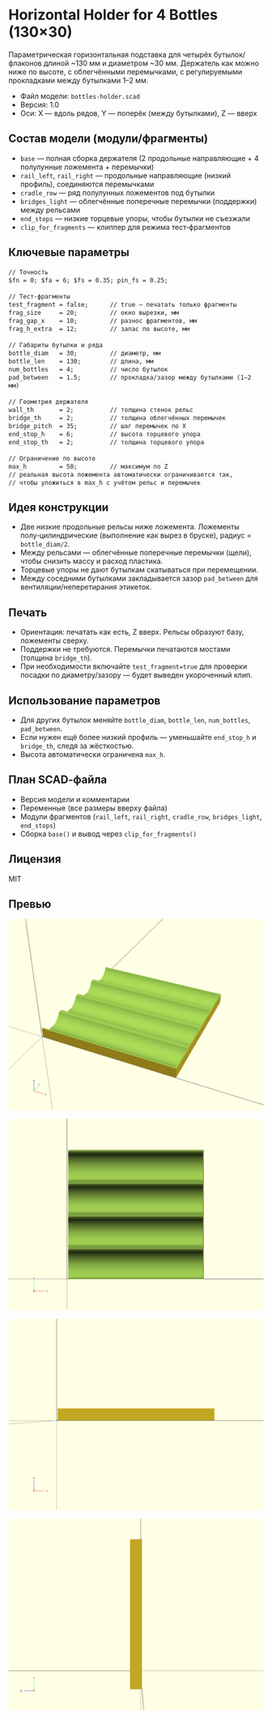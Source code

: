 # Horizontal Holder for 4 Bottles (130×30)

Параметрическая горизонтальная подставка для четырёх бутылок/флаконов длиной ~130 мм и диаметром ~30 мм. Держатель как можно ниже по высоте, с облегчёнными перемычками, с регулируемыми прокладками между бутылками 1–2 мм.

- Файл модели: `bottles-holder.scad`
- Версия: 1.0
- Оси: X — вдоль рядов, Y — поперёк (между бутылками), Z — вверх

## Состав модели (модули/фрагменты)
- `base` — полная сборка держателя (2 продольные направляющие + 4 полулунные ложемента + перемычки)
- `rail_left`, `rail_right` — продольные направляющие (низкий профиль), соединяются перемычками
- `cradle_row` — ряд полулунных ложементов под бутылки
- `bridges_light` — облегчённые поперечные перемычки (поддержки) между рельсами
- `end_stops` — низкие торцевые упоры, чтобы бутылки не съезжали
- `clip_for_fragments` — клиппер для режима тест‑фрагментов

## Ключевые параметры
```scad
// Точность
$fn = 0; $fa = 6; $fs = 0.35; pin_fs = 0.25;

// Тест‑фрагменты
test_fragment = false;      // true — печатать только фрагменты
frag_size     = 20;         // окно вырезки, мм
frag_gap_x    = 10;         // разнос фрагментов, мм
frag_h_extra  = 12;         // запас по высоте, мм

// Габариты бутылки и ряда
bottle_diam   = 30;         // диаметр, мм
bottle_len    = 130;        // длина, мм
num_bottles   = 4;          // число бутылок
pad_between   = 1.5;        // прокладка/зазор между бутылками (1–2 мм)

// Геометрия держателя
wall_th       = 2;          // толщина стенок рельс
bridge_th     = 2;          // толщина облегчённых перемычек
bridge_pitch  = 35;         // шаг перемычек по X
end_stop_h    = 6;          // высота торцевого упора
end_stop_th   = 2;          // толщина торцевого упора

// Ограничение по высоте
max_h         = 50;         // максимум по Z
// реальная высота ложемента автоматически ограничивается так,
// чтобы уложиться в max_h с учётом рельс и перемычек
```

## Идея конструкции
- Две низкие продольные рельсы ниже ложемента. Ложементы полу‑цилиндрические (выполнение как вырез в бруске), радиус = `bottle_diam/2`.
- Между рельсами — облегчённые поперечные перемычки (щели), чтобы снизить массу и расход пластика.
- Торцевые упоры не дают бутылкам скатываться при перемещении.
- Между соседними бутылками закладывается зазор `pad_between` для вентиляции/неперетирания этикеток.

## Печать
- Ориентация: печатать как есть, Z вверх. Рельсы образуют базу, ложементы сверху.
- Поддержки не требуются. Перемычки печатаются мостами (толщина `bridge_th`).
- При необходимости включайте `test_fragment=true` для проверки посадки по диаметру/зазору — будет выведен укороченный клип.

## Использование параметров
- Для других бутылок меняйте `bottle_diam`, `bottle_len`, `num_bottles`, `pad_between`.
- Если нужен ещё более низкий профиль — уменьшайте `end_stop_h` и `bridge_th`, следя за жёсткостью.
- Высота автоматически ограничена `max_h`.

## План SCAD‑файла
- Версия модели и комментарии
- Переменные (все размеры вверху файла)
- Модули фрагментов (`rail_left`, `rail_right`, `cradle_row`, `bridges_light`, `end_stops`)
- Сборка `base()` и вывод через `clip_for_fragments()`

## Лицензия
MIT

## Превью

![iso](preview.iso.png)

![xy](preview.xy.png)

![xz](preview.xz.png)

![yz](preview.yz.png)
